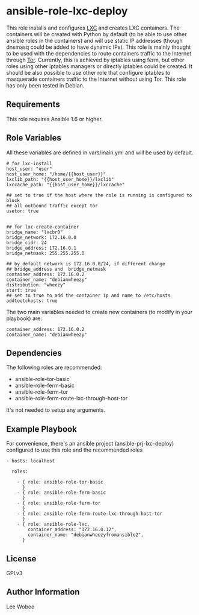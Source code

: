ansible-role-lxc-deploy
=====

This role installs and configures [LXC](https://linuxcontainers.org/) and creates LXC containers. 
The containers will be created with Python by default (to be able to use other ansible roles in the containers) and will use static IP addresses (though dnsmasq could be added to have dynamic IPs).
This role is mainly thought to be used with the dependencies to route containers traffic to the Internet through [Tor](https://www.torproject.org/).
Currently, this is achieved by iptables using ferm, but other roles using other iptables managers or directly iptables could be created.
It should be also possible to use other role that configure iptables to masquerade containers traffic to the Internet without using Tor.
This role has only been tested in Debian.

Requirements
------------

This role requires Ansible 1.6 or higher.


Role Variables
--------------

All these variables are defined in vars/main.yml and will be used by default.

    # for lxc-install
    host_user: "user"
    host_user_home: "/home/{{host_user}}"
    lxclib_path: "{{host_user_home}}/lxclib"
    lxccache_path: "{{host_user_home}}/lxccache"

    ## set to true if the host where the role is running is configured to block
    ## all outbound traffic except tor
    usetor: true


    ## for lxc-create-container
    bridge_name: "lxcbr0"
    bridge_network: 172.16.0.0
    bridge_cidr: 24
    bridge_address: 172.16.0.1
    bridge_netmask: 255.255.255.0

    ## by default network is 172.16.0.0/24, if different change 
    ## bridge_address and  bridge_netmask
    container_address: 172.16.0.2
    container_name: "debianwheezy"
    distribution: "wheezy"
    start: true
    ## set to true to add the container ip and name to /etc/hosts
    addtoetchosts: true

The two main variables needed to create new containers (to modify in your 
playbook) are:

    container_address: 172.16.0.2
    container_name: "debianwheezy"

Dependencies
------------

The following roles are recommended:
* ansible-role-tor-basic
* ansible-role-ferm-basic
* ansible-role-ferm-tor
* ansible-role-ferm-route-lxc-through-host-tor

It's not needed to setup any arguments.

Example Playbook
----------

For convenience, there's an ansible project (ansible-prj-lxc-deploy) configured
to use this role and the recommended roles

```
- hosts: localhost

  roles:

    - { role: ansible-role-tor-basic
      }
    - { role: ansible-role-ferm-basic
      }
    - { role: ansible-role-ferm-tor
      }
    - { role: ansible-role-ferm-route-lxc-through-host-tor
      }
    - { role: ansible-role-lxc,
        container_address: "172.16.0.12",
        container_name: "debianwheezyfromansible2",
      }
```

License
-------

GPLv3

Author Information
------------------

Lee Woboo

